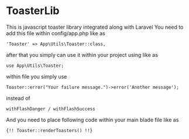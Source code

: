 # ToasterLib
This is javascript toaster library integrated along with Laravel
You need to add this file within config/app.php like as

    'Toaster' => App\Utils\Toaster::class,
  
  after that you simply can use it within your project using like as
  
    use App\Utils\Toaster;
    
   within file you simply use
   
    Toaster::error("Your failure message.")->error('Another message');

instead of 

    withFlashDanger / withFlashSuccess
    
    
And you need to place following code within your main blade file like as

    {!! Toaster::renderToasters() !!}
